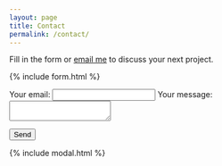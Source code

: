 ```yaml
---
layout: page
title: Contact
permalink: /contact/
---
```


Fill in the form or [email me](mailto:{{site.email}}) to discuss your next project.

{% include form.html %}

<form
  action="https://formspree.io/f/xdopybbw"
  method="POST"
>
  <label>
    Your email:
    <input type="text" name="_replyto">
  </label>
  <label>
    Your message:
    <textarea name="message"></textarea>
  </label>

  <button type="submit">Send</button>
</form>
{% include modal.html %}
